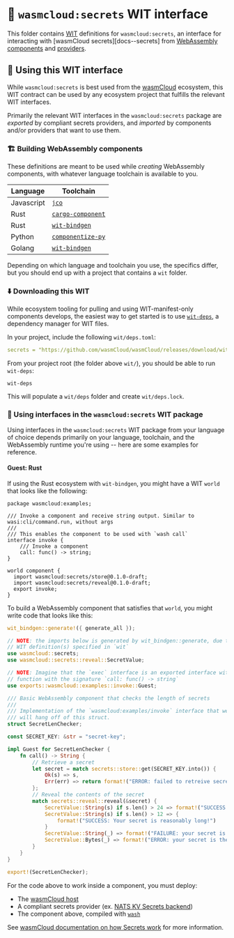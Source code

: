 # 🔐 `wasmcloud:secrets` WIT interface

This folder contains [WIT][wit] definitions for `wasmcloud:secrets`, an interface for interacting with [wasmCloud secrets][docs--secrets] from [WebAssembly components][docs-components] and [providers][docs-providers].

[wit]: https://github.com/WebAssembly/component-model/blob/main/design/mvp/WIT.md
[docs-components]: https://wasmcloud.com/docs/concepts/components
[docs-providers]: https://wasmcloud.com/docs/concepts/providers
[docs-secrets]: https://wasmcloud.com/docs/concepts/secrets

## 👟 Using this WIT interface

While `wasmcloud:secrets` is best used from the [wasmCloud][wasmcloud] ecosystem, this WIT contract can be used by any ecosystem project that fulfills the relevant WIT interfaces.

Primarily the relevant WIT interfaces in the `wasmcloud:secrets` package are *exported* by compliant secrets providers, and *imported* by components and/or providers that want to use them.

[wasmcloud]: https://wasmcloud.com/docs/intro

### 🏗️ Building WebAssembly components

These definitions are meant to be used while *creating* WebAssembly components, with whatever language toolchain is available to you.

| Language   | Toolchain                            |
|------------|--------------------------------------|
| Javascript | [`jco`][jco]  |
| Rust       | [`cargo-component`][cargo-component] |
| Rust       | [`wit-bindgen`][wit-bindgen-rust]    |
| Python     | [`componentize-py`][compnentize-py]  |
| Golang     | [`wit-bindgen`][wit-bindgen-go]      |

Depending on which language and toolchain you use, the specifics differ, but you should end up with a project that contains a `wit` folder.

[cargo-component]: https://github.com/bytecodealliance/cargo-component
[compnentize-py]: https://github.com/bytecodealliance/componentize-py
[jco]: https://github.com/bytecodealliance/jco
[wit-bindgen-go]: https://github.com/bytecodealliance/wit-bindgen?tab=readme-ov-file#guest-tinygo
[wit-bindgen-rust]: https://github.com/bytecodealliance/wit-bindgen

### ⬇️ Downloading this WIT

While ecosystem tooling for pulling and using WIT-manifest-only components develops, the easiest way to get started is to use [`wit-deps`][wit-deps], a dependency manager for WIT files.

In your project, include the following `wit/deps.toml`:

```yaml
secrets = "https://github.com/wasmCloud/wasmCloud/releases/download/wit-wasmcloud-secrets-v0.1.0-draft/wit-wasmcloud-secrets-0.1.0.tar.gz"
```

From your project root (the folder above `wit/`), you should be able to run `wit-deps`:

```console
wit-deps
```

This will populate a `wit/deps` folder and create `wit/deps.lock`.

[wit-deps]: https://github.com/bytecodealliance/wit-deps

### 🚀 Using interfaces in the `wasmcloud:secrets` WIT package

Using interfaces in the `wasmcloud:secrets` WIT package from your language of choice depends primarily on your language, toolchain, and the WebAssembly runtime you're using -- here are some examples for reference.

#### Guest: Rust

If using the Rust ecosystem with `wit-bindgen`, you might have a WIT `world` that looks like the following:

```wit
package wasmcloud:examples;

/// Invoke a component and receive string output. Similar to wasi:cli/command.run, without args
///
/// This enables the component to be used with `wash call`
interface invoke {
    /// Invoke a component
    call: func() -> string;
}

world component {
  import wasmcloud:secrets/store@0.1.0-draft;
  import wasmcloud:secrets/reveal@0.1.0-draft;
  export invoke;
}
```

To build a WebAssembly component that satisfies that `world`, you might write code that looks like this:

```rust
wit_bindgen::generate!({ generate_all });

// NOTE: the imports below is generated by wit_bindgen::generate, due to the
// WIT definition(s) specified in `wit`
use wasmcloud::secrets;
use wasmcloud::secrets::reveal::SecretValue;

// NOTE: Imagine that the `exec` interface is an exported interface with one
// function with the signature `call: func() -> string`
use exports::wasmcloud::examples::invoke::Guest;

/// Basic WebAssembly component that checks the length of secrets
///
/// Implementation of the `wasmcloud:examples/invoke` interface that we defined in WIT
/// will hang off of this struct.
struct SecretLenChecker;

const SECRET_KEY: &str = "secret-key";

impl Guest for SecretLenChecker {
    fn call() -> String {
        // Retrieve a secret
        let secret = match secrets::store::get(SECRET_KEY.into()) {
            Ok(s) => s,
            Err(err) => return format!("ERROR: failed to retreive secret [{SECRET_KEY}]: {err}"),
        };
        // Reveal the contents of the secret
        match secrets::reveal::reveal(&secret) {
            SecretValue::String(s) if s.len() > 24 => format!("SUCCESS: Your secret is very long!"),
            SecretValue::String(s) if s.len() > 12 => {
                format!("SUCCESS: Your secret is reasonably long!")
            }
            SecretValue::String(_) => format!("FAILURE: your secret is too short!"),
            SecretValue::Bytes(_) => format!("ERROR: your secret is the wrong type"),
        }
    }
}

export!(SecretLenChecker);
```

For the code above to work inside a component, you must deploy:

- The [wasmCloud host][docs-host]
- A compliant secrets provider (ex. [NATS KV Secrets backend][secrets-nats-kv])
- The component above, compiled with [`wash`][docs-wash]

See [wasmCloud documentation on how Secrets work](https://wasmcloud.com/docs/concepts/secrets#how-secrets-work-in-wasmcloud) for more information.

[docs-host]: https://wasmcloud.com/docs/concepts/hosts
[docs-wash]: https://wasmcloud.com/docs/ecosystem/wash/
[secrets-nats-kv]: https://github.com/wasmCloud/wasmCloud/tree/main/crates/secrets-nats-kv
